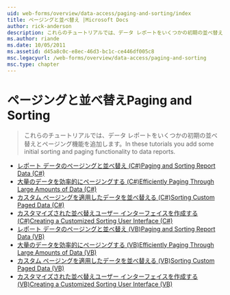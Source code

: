 ```yaml
---
uid: web-forms/overview/data-access/paging-and-sorting/index
title: ページングと並べ替え |Microsoft Docs
author: rick-anderson
description: これらのチュートリアルでは、データ レポートをいくつかの初期の並べ替えとページング機能を追加します。
ms.author: riande
ms.date: 10/05/2011
ms.assetid: d45a8c0c-e8ec-46d3-bc1c-ce446df005c8
msc.legacyurl: /web-forms/overview/data-access/paging-and-sorting
msc.type: chapter
---
```

<a name="paging-and-sorting"></a><span data-ttu-id="413cf-103">ページングと並べ替え</span><span class="sxs-lookup"><span data-stu-id="413cf-103">Paging and Sorting</span></span>
====================
> <span data-ttu-id="413cf-104">これらのチュートリアルでは、データ レポートをいくつかの初期の並べ替えとページング機能を追加します。</span><span class="sxs-lookup"><span data-stu-id="413cf-104">In these tutorials you add some initial sorting and paging functionality to data reports.</span></span>


- [<span data-ttu-id="413cf-105">レポート データのページングと並べ替え (C#)</span><span class="sxs-lookup"><span data-stu-id="413cf-105">Paging and Sorting Report Data (C#)</span></span>](paging-and-sorting-report-data-cs.md)
- [<span data-ttu-id="413cf-106">大量のデータを効率的にページングする (C#)</span><span class="sxs-lookup"><span data-stu-id="413cf-106">Efficiently Paging Through Large Amounts of Data (C#)</span></span>](efficiently-paging-through-large-amounts-of-data-cs.md)
- [<span data-ttu-id="413cf-107">カスタム ページングを適用したデータを並べ替える (C#)</span><span class="sxs-lookup"><span data-stu-id="413cf-107">Sorting Custom Paged Data (C#)</span></span>](sorting-custom-paged-data-cs.md)
- [<span data-ttu-id="413cf-108">カスタマイズされた並べ替えユーザー インターフェイスを作成する (C#)</span><span class="sxs-lookup"><span data-stu-id="413cf-108">Creating a Customized Sorting User Interface (C#)</span></span>](creating-a-customized-sorting-user-interface-cs.md)
- [<span data-ttu-id="413cf-109">レポート データのページングと並べ替え (VB)</span><span class="sxs-lookup"><span data-stu-id="413cf-109">Paging and Sorting Report Data (VB)</span></span>](paging-and-sorting-report-data-vb.md)
- [<span data-ttu-id="413cf-110">大量のデータを効率的にページングする (VB)</span><span class="sxs-lookup"><span data-stu-id="413cf-110">Efficiently Paging Through Large Amounts of Data (VB)</span></span>](efficiently-paging-through-large-amounts-of-data-vb.md)
- [<span data-ttu-id="413cf-111">カスタム ページングを適用したデータを並べ替える (VB)</span><span class="sxs-lookup"><span data-stu-id="413cf-111">Sorting Custom Paged Data (VB)</span></span>](sorting-custom-paged-data-vb.md)
- [<span data-ttu-id="413cf-112">カスタマイズされた並べ替えユーザー インターフェイスを作成する (VB)</span><span class="sxs-lookup"><span data-stu-id="413cf-112">Creating a Customized Sorting User Interface (VB)</span></span>](creating-a-customized-sorting-user-interface-vb.md)

